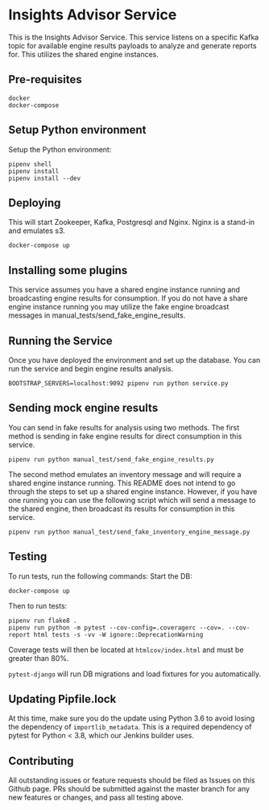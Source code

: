 Insights Advisor Service
========================
This is the Insights Advisor Service. This service listens on
a specific Kafka topic for available engine results payloads to
analyze and generate reports for. This utilizes the shared engine
instances.


Pre-requisites
--------------
```
docker
docker-compose
```


Setup Python environment
------------------------
Setup the Python environment:
```
pipenv shell
pipenv install
pipenv install --dev
```


Deploying
---------
This will start Zookeeper, Kafka, Postgresql and Nginx.
Nginx is a stand-in and emulates s3.
```
docker-compose up
```


Installing some plugins
-----------------------
This service assumes you have a shared engine instance running and broadcasting engine results for consumption.
If you do not have a share engine instance running you may utilize the fake engine broadcast messages in
manual_tests/send_fake_engine_results.


Running the Service
-------------------
Once you have deployed the environment and set up the database. You can run the service and begin
engine results analysis.
```
BOOTSTRAP_SERVERS=localhost:9092 pipenv run python service.py
```


Sending mock engine results
---------------
You can send in fake results for analysis using two methods.
The first method is sending in fake engine results for direct consumption in this service.
```
pipenv run python manual_test/send_fake_engine_results.py
```

The second method emulates an inventory message and will require a shared engine instance running.
This README does not intend to go through the steps to set up a shared engine instance.
However, if you have one running you can use the following script which will send a message to the
shared engine, then broadcast its results for consumption in this service.
```
pipenv run python manual_test/send_fake_inventory_engine_message.py
```


Testing
-------
To run tests, run the following commands:
Start the DB:
```
docker-compose up
```
Then to run tests:
```
pipenv run flake8 .
pipenv run python -m pytest --cov-config=.coveragerc --cov=. --cov-report html tests -s -vv -W ignore::DeprecationWarning
```
Coverage tests will then be located at `htmlcov/index.html` and must be greater than 80%.

`pytest-django` will run DB migrations and load fixtures for you automatically.


Updating Pipfile.lock
--------------------
At this time, make sure you do the update using Python 3.6 to avoid losing the dependency of `importlib_metadata`. This is a required dependency of pytest for Python < 3.8, which our Jenkins builder uses.


Contributing
--------------------
All outstanding issues or feature requests should be filed as Issues on this Github
page. PRs should be submitted against the master branch for any new features or changes,
and pass all testing above.

